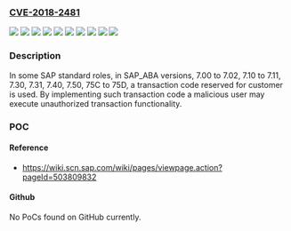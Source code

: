 ### [CVE-2018-2481](https://cve.mitre.org/cgi-bin/cvename.cgi?name=CVE-2018-2481)
![](https://img.shields.io/static/v1?label=Product&message=SAP_ABA&color=blue)
![](https://img.shields.io/static/v1?label=Version&message=%3D%207.00%20to%207.02%20&color=brightgreen)
![](https://img.shields.io/static/v1?label=Version&message=%3D%207.10%20to%207.11%20&color=brightgreen)
![](https://img.shields.io/static/v1?label=Version&message=%3D%207.30%20&color=brightgreen)
![](https://img.shields.io/static/v1?label=Version&message=%3D%207.31%20&color=brightgreen)
![](https://img.shields.io/static/v1?label=Version&message=%3D%207.40%20&color=brightgreen)
![](https://img.shields.io/static/v1?label=Version&message=%3D%207.50%20&color=brightgreen)
![](https://img.shields.io/static/v1?label=Version&message=%3D%207.5C%20&color=brightgreen)
![](https://img.shields.io/static/v1?label=Version&message=%3D%207.5D%20&color=brightgreen)
![](https://img.shields.io/static/v1?label=Vulnerability&message=Other&color=brightgreen)

### Description

In some SAP standard roles, in SAP_ABA versions, 7.00 to 7.02, 7.10 to 7.11, 7.30, 7.31, 7.40, 7.50, 75C to 75D, a transaction code reserved for customer is used. By implementing such transaction code a malicious user may execute unauthorized transaction functionality.

### POC

#### Reference
- https://wiki.scn.sap.com/wiki/pages/viewpage.action?pageId=503809832

#### Github
No PoCs found on GitHub currently.

